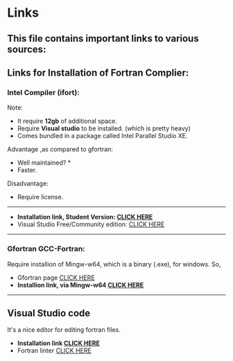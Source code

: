 # Links
 This file contains important links to various sources:
 ---  
## Links for Installation of Fortran Complier:

### Intel Compiler (ifort):
 
 Note:
 * It require **12gb** of additional space.
 * Require **Visual studio** to be installed. (which is pretty heavy)
 * Comes bundled in a package called Intel Parallel Studio XE.

 Advantage ,as compared to gfortran:
 * Well maintained? *   
 * Faster.

 Disadvantage:
 * Require license.
 --- 

* **Installation link, Student Version: [CLICK HERE](https://software.intel.com/en-us/parallel-studio-xe/choose-download/student-windows)**
* Visual Studio Free/Community edition: [CLICK HERE](https://visualstudio.microsoft.com/vs/community/) 

 --- 
### Gfortran GCC-Fortran:
Require installion of Mingw-w64, which is a binary (.exe), for windows. So,   
* Gfortran page [CLICK HERE](https://gcc.gnu.org/wiki/GFortranBinaries)
* **Installion link, via Mingw-w64 [CLICK HERE](https://mingw-w64.org/doku.php/download/mingw-builds)**   
---
## Visual Studio code
It's a nice editor for editing fortran files.
* **Installation link [CLICK HERE](https://code.visualstudio.com/)**
* Fortran linter [CLICK HERE](https://marketplace.visualstudio.com/items?itemName=krvajalm.linter-gfortran)
